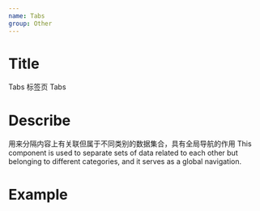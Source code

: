 ```yaml
---
name: Tabs
group: Other
---
```


# Title

Tabs 标签页
Tabs

# Describe

用来分隔内容上有关联但属于不同类别的数据集合，具有全局导航的作用
This component is used to separate sets of data related to each other but belonging to different categories, and it serves as a global navigation.

# Example
